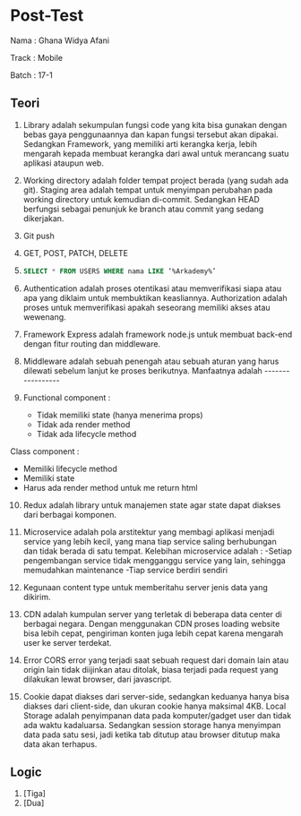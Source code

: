 # Post-Test

Nama : Ghana Widya Afani

Track : Mobile

Batch : 17-1

## Teori

1. Library adalah sekumpulan fungsi code yang kita bisa gunakan dengan bebas gaya penggunaannya dan kapan fungsi tersebut akan dipakai. Sedangkan Framework, yang memiliki arti kerangka kerja, lebih mengarah kepada membuat kerangka dari awal untuk merancang suatu aplikasi ataupun web.

2. Working directory adalah folder tempat project berada (yang sudah ada git). Staging area adalah tempat untuk menyimpan perubahan pada working directory untuk kemudian di-commit. Sedangkan HEAD berfungsi sebagai penunjuk ke branch atau commit yang sedang dikerjakan.

3. Git push

4. GET, POST, PATCH, DELETE

5. ```SQL
   SELECT * FROM USERS WHERE nama LIKE ‘%Arkademy%’
   ```

6. Authentication adalah proses otentikasi atau memverifikasi siapa atau apa yang diklaim untuk membuktikan keasliannya. Authorization adalah proses untuk memverifikasi apakah seseorang memiliki akses atau wewenang.

7. Framework Express adalah framework node.js untuk membuat back-end dengan fitur routing dan middleware.

8. Middleware adalah sebuah penengah atau sebuah aturan yang harus dilewati sebelum lanjut ke proses berikutnya. Manfaatnya adalah -----------------

9. Functional component :

   - Tidak memiliki state (hanya menerima props)
   - Tidak ada render method
   - Tidak ada lifecycle method

Class component :

- Memiliki lifecycle method
- Memiliki state
- Harus ada render method untuk me return html

10. Redux adalah library untuk manajemen state agar state dapat diakses dari berbagai komponen.

11. Microservice adalah pola arstitektur yang membagi aplikasi menjadi service yang lebih kecil, yang mana tiap service saling berhubungan dan tidak berada di satu tempat. Kelebihan microservice adalah :
    -Setiap pengembangan service tidak mengganggu service yang lain, sehingga memudahkan maintenance
    -Tiap service berdiri sendiri

12. Kegunaan content type untuk memberitahu server jenis data yang dikirim.

13. CDN adalah kumpulan server yang terletak di beberapa data center di berbagai negara. Dengan menggunakan CDN proses loading website bisa lebih cepat, pengiriman konten juga lebih cepat karena mengarah user ke server terdekat.

14. Error CORS error yang terjadi saat sebuah request dari domain lain atau origin lain tidak diijinkan atau ditolak, biasa terjadi pada request yang dilakukan lewat browser, dari javascript.

15. Cookie dapat diakses dari server-side, sedangkan keduanya hanya bisa diakses dari client-side, dan ukuran cookie hanya maksimal 4KB. Local Storage adalah penyimpanan data pada komputer/gadget user dan tidak ada waktu kadaluarsa. Sedangkan session storage hanya menyimpan data pada satu sesi, jadi ketika tab ditutup atau browser ditutup maka data akan terhapus.

## Logic

1. [Tiga]
2. [Dua]

